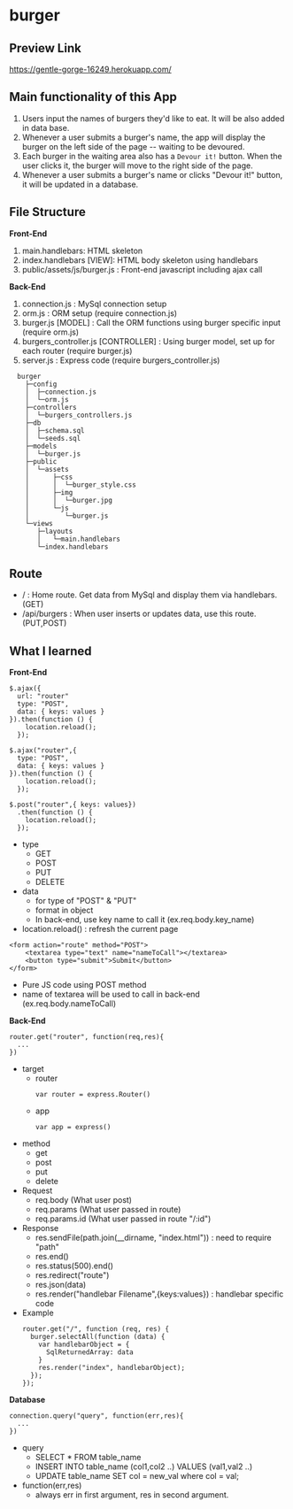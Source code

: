 # burger

## Preview Link
https://gentle-gorge-16249.herokuapp.com/

## Main functionality of this App
1. Users input the names of burgers they'd like to eat. It will be also added in data base. 
1. Whenever a user submits a burger's name, the app will display the burger on the left side of the page -- waiting to be devoured.
1. Each burger in the waiting area also has a `Devour it!` button. When the user clicks it, the burger will move to the right side of the page.
1. Whenever a user submits a burger's name or clicks "Devour it!" button, it will be updated in a database.

## File Structure
**Front-End**
1. main.handlebars: HTML skeleton
1. index.handlebars [VIEW]: HTML body skeleton using handlebars
1. public/assets/js/burger.js : Front-end javascript including ajax call

**Back-End**
1. connection.js : MySql connection setup
1. orm.js : ORM setup (require connection.js)
1. burger.js [MODEL] : Call the ORM functions using burger specific input (require orm.js)
1. burgers_controller.js [CONTROLLER] : Using burger model, set up for each router (require burger.js)
1. server.js : Express code (require burgers_controller.js)

```
  burger
    ├─config
    │  ├─connection.js
    │  └─orm.js
    ├─controllers
    │  └─burgers_controllers.js
    ├─db
    │  ├─schema.sql
    │  └─seeds.sql
    ├─models
    │  └─burger.js
    ├─public
    │  └─assets
    │      ├─css
    │      │  └─burger_style.css
    │      ├─img
    │      │  └─burger.jpg
    │      └─js
    │         └─burger.js
    └─views
       ├─layouts
       │   └─main.handlebars
       └─index.handlebars
```  

## Route
* / : Home route. Get data from MySql and display them via handlebars. (GET)
* /api/burgers : When user inserts or updates data, use this route. (PUT,POST)

## What I learned
**Front-End**
```
$.ajax({
  url: "router"
  type: "POST",
  data: { keys: values }
}).then(function () {
    location.reload();
  });
```
```
$.ajax("router",{
  type: "POST",
  data: { keys: values }
}).then(function () {
    location.reload();
  });
```
```
$.post("router",{ keys: values})
  .then(function () {
    location.reload();
  });
```
  * type
    * GET
    * POST
    * PUT
    * DELETE
  * data
    * for type of "POST" & "PUT" 
    * format in object
    * In back-end, use key name to call it (ex.req.body.key_name)
  * location.reload() : refresh the current page

```
<form action="route" method="POST">
	<textarea type="text" name="nameToCall"></textarea>
	<button type="submit">Submit</button>
</form>
```
  * Pure JS code using POST method
  * name of textarea will be used to call in back-end (ex.req.body.nameToCall)

**Back-End**
```
router.get("router", function(req,res){
  ...
})
```
  * target
    * router
      ```
      var router = express.Router()
      ```
    * app
      ```
      var app = express()
      ```
  * method
    * get
    * post
    * put
    * delete
  * Request
    * req.body (What user post)
    * req.params (What user passed in route)
    * req.params.id (What user passed in route "/:id")
  * Response
    * res.sendFile(path.join(__dirname, "index.html")) : need to require "path"
    * res.end()
    * res.status(500).end()
    * res.redirect("route")
    * res.json(data)
    * res.render("handlebar Filename",{keys:values}) : handlebar specific code
  * Example 
    ```
    router.get("/", function (req, res) {
      burger.selectAll(function (data) {
        var handlebarObject = {
          SqlReturnedArray: data
        }
        res.render("index", handlebarObject);
      });
    });
    ```
**Database**
```
connection.query("query", function(err,res){
  ...
})
```
  * query
    * SELECT * FROM table_name
    * INSERT INTO table_name (col1,col2 ..) VALUES (val1,val2 ..)
    * UPDATE table_name SET col = new_val where col = val;
  * function(err,res)
    * always err in first argument, res in second argument.
